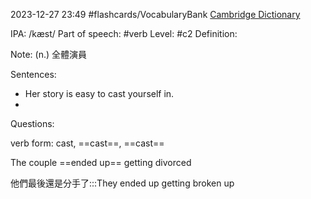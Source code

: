 2023-12-27 23:49
#flashcards/VocabularyBank
[Cambridge Dictionary]()


IPA: /kæst/
Part of speech: #verb 
Level: #c2 
Definition:

Note:
(n.) 全體演員

Sentences:
- Her story is easy to cast yourself in.
- 

Questions:

verb form: cast, ==cast==, ==cast==

The couple ==ended up== getting divorced

他們最後還是分手了:::They ended up getting broken up

